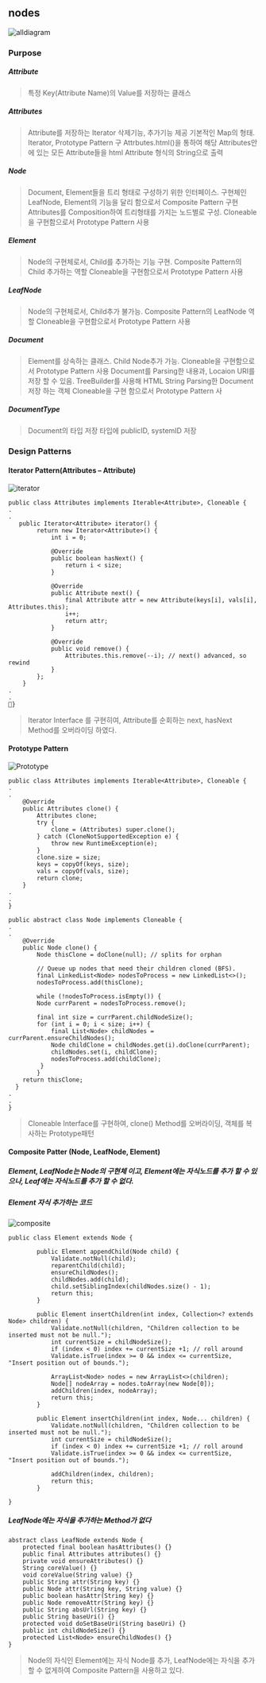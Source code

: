 ## nodes

![alldiagram](https://user-images.githubusercontent.com/37579650/69910261-91d54f80-144b-11ea-9c6e-8bf6741c7bc5.png)
### Purpose

##### Attribute
> 특정 Key(Attribute Name)의 Value를 저장하는 클래스
 

##### Attributes
> Attribute를 저장하는 Iterator 삭제기능, 추가기능 제공 기본적인 Map의 형태. Iterator, Prototype Pattern 구
Attrbutes.html()을 통하여 해당 Attributes안에 있는 모든 Attribute들을 html Attribute 형식의 String으로 출력

##### Node
> Document, Element들을 트리 형태로 구성하기 위한 인터페이스. 구현체인 LeafNode, Element의 기능을 달리 함으로서 Composite Pattern 구현
> Attributes를 Composition하여 트리형태를 가지는 노드별로 구성. Cloneable을 구현함으로서 Prototype Pattern 사용

##### Element 
> Node의 구현체로서, Child를 추가하는 기능 구현. Composite Pattern의 Child 추가하는 역할 Cloneable을 구현함으로서 Prototype Pattern 사용

##### LeafNode
> Node의 구현체로서, Child추가 불가능. Composite Pattern의 LeafNode 역할 Cloneable을 구현함으로서 Prototype Pattern 사용

##### Document
> Element를 상속하는 클래스. Child Node추가 가능. Cloneable을 구현함으로서 Prototype Pattern 사용
> Document를 Parsing한 내용과, Locaion URI를 저장 할 수 있음.
> TreeBuilder를 사용해 HTML String Parsing한 Document 저장 하는 객체 Cloneable을 구현 함으로서 Prototype Pattern 사


##### DocumentType
>Document의 타입 저장 타입에 publicID, systemID 저장


### Design Patterns
#### Iterator Pattern(Attributes – Attribute)
![iterator](https://user-images.githubusercontent.com/37579650/69910263-91d54f80-144b-11ea-9054-70a0936b93e1.png)
```
public class Attributes implements Iterable<Attribute>, Cloneable {
.
.
   public Iterator<Attribute> iterator() {
        return new Iterator<Attribute>() {
            int i = 0;

            @Override
            public boolean hasNext() {
                return i < size;
            }

            @Override
            public Attribute next() {
                final Attribute attr = new Attribute(keys[i], vals[i], Attributes.this);
                i++;
                return attr;
            }

            @Override
            public void remove() {
                Attributes.this.remove(--i); // next() advanced, so rewind
            }
        };
    }
.
.
}

```
> Iterator Interface 를 구현히여, Attribute를 순회하는 next, hasNext Method를 오버라이딩 하였다.

#### Prototype Pattern
![Prototype](https://user-images.githubusercontent.com/37579650/69910264-926de600-144b-11ea-989d-f9e9270b508b.png)
```
public class Attributes implements Iterable<Attribute>, Cloneable {
.
.
    @Override
    public Attributes clone() {
        Attributes clone;
        try {
            clone = (Attributes) super.clone();
        } catch (CloneNotSupportedException e) {
            throw new RuntimeException(e);
        }
        clone.size = size;
        keys = copyOf(keys, size);
        vals = copyOf(vals, size);
        return clone;
    }
.
.
}

```

```
public abstract class Node implements Cloneable {
.
.
    @Override
    public Node clone() {
        Node thisClone = doClone(null); // splits for orphan

        // Queue up nodes that need their children cloned (BFS).
        final LinkedList<Node> nodesToProcess = new LinkedList<>();
        nodesToProcess.add(thisClone);

        while (!nodesToProcess.isEmpty()) {
        Node currParent = nodesToProcess.remove();

        final int size = currParent.childNodeSize();
        for (int i = 0; i < size; i++) {
            final List<Node> childNodes = currParent.ensureChildNodes();
            Node childClone = childNodes.get(i).doClone(currParent);
            childNodes.set(i, childClone);
            nodesToProcess.add(childClone);
         }
        }
    return thisClone;
  }
.
.
}
```
> Cloneable Interface를 구현하여, clone() Method를 오버라이딩, 객체를 복사하는 Prototype패턴

#### Composite Patter (Node,  LeafNode, Element)
##### Element, LeafNode는 Node의 구현체 이고, Element에는 자식노드를 추가 할 수 있으나, Leaf에는 자식노드를 추가 할 수 없다.
##### Element 자식 추가하는 코드
![composite](https://user-images.githubusercontent.com/37579650/69910262-91d54f80-144b-11ea-8a09-06f818d3aebc.png)
```
public class Element extends Node {

        public Element appendChild(Node child) {
            Validate.notNull(child);
            reparentChild(child);
            ensureChildNodes();
            childNodes.add(child);
            child.setSiblingIndex(childNodes.size() - 1);
            return this;
        }
        
        public Element insertChildren(int index, Collection<? extends Node> children) {
            Validate.notNull(children, "Children collection to be inserted must not be null.");
            int currentSize = childNodeSize();
            if (index < 0) index += currentSize +1; // roll around
            Validate.isTrue(index >= 0 && index <= currentSize, "Insert position out of bounds.");
    
            ArrayList<Node> nodes = new ArrayList<>(children);
            Node[] nodeArray = nodes.toArray(new Node[0]);
            addChildren(index, nodeArray);
            return this;
        }
    
        public Element insertChildren(int index, Node... children) {
            Validate.notNull(children, "Children collection to be inserted must not be null.");
            int currentSize = childNodeSize();
            if (index < 0) index += currentSize +1; // roll around
            Validate.isTrue(index >= 0 && index <= currentSize, "Insert position out of bounds.");
    
            addChildren(index, children);
            return this;
        }
        
}
```
##### LeafNode에는 자식을 추가하는 Method가 없다
```
abstract class LeafNode extends Node {
    protected final boolean hasAttributes() {}
    public final Attributes attributes() {}
    private void ensureAttributes() {}
    String coreValue() {}
    void coreValue(String value) {}
    public String attr(String key) {}
    public Node attr(String key, String value) {}
    public boolean hasAttr(String key) {}
    public Node removeAttr(String key) {}
    public String absUrl(String key) {}
    public String baseUri() {}
    protected void doSetBaseUri(String baseUri) {}
    public int childNodeSize() {}
    protected List<Node> ensureChildNodes() {}
}
```
> Node의 자식인 Element에는 자식 Node를 추가, LeafNode에는 자식을 추가할 수 없게하여 Composite Pattern을 사용하고 있다.

